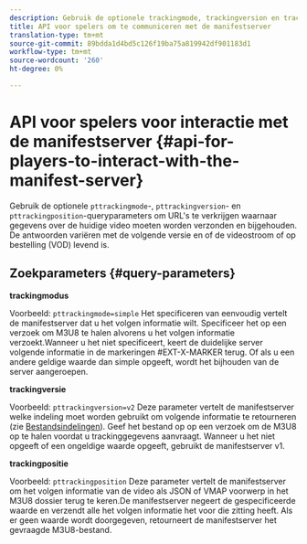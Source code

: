 ```yaml
---
description: Gebruik de optionele trackingmode, trackingversion en trackingposition queryparameters om URL's te verkrijgen waarnaar gegevens over de huidige video worden verzonden en bijgehouden. De antwoorden variëren met de volgende versie en of de videostroom of op bestelling (VOD) levend is.
title: API voor spelers om te communiceren met de manifestserver
translation-type: tm+mt
source-git-commit: 89bdda1d4bd5c126f19ba75a819942df901183d1
workflow-type: tm+mt
source-wordcount: '260'
ht-degree: 0%

---
```



# API voor spelers voor interactie met de manifestserver {#api-for-players-to-interact-with-the-manifest-server}

Gebruik de optionele `pttrackingmode`-, `pttrackingversion`- en `pttrackingposition`-queryparameters om URL&#39;s te verkrijgen waarnaar gegevens over de huidige video moeten worden verzonden en bijgehouden. De antwoorden variëren met de volgende versie en of de videostroom of op bestelling (VOD) levend is.

## Zoekparameters {#query-parameters}

**trackingmodus**

Voorbeeld: `pttrackingmode=simple`
Het specificeren van eenvoudig vertelt de manifestserver dat u het volgen informatie wilt.
Specificeer het op een verzoek om M3U8 te halen alvorens u het volgen informatie verzoekt.Wanneer u het niet specificeert, keert de duidelijke server volgende informatie in de markeringen #EXT-X-MARKER terug.
Of als u een andere geldige waarde dan simple opgeeft, wordt het bijhouden van de server aangeroepen.

**trackingversie**

Voorbeeld: `pttrackingversion=v2`
Deze parameter vertelt de manifestserver welke indeling moet worden gebruikt om volgende informatie te retourneren (zie [Bestandsindelingen](/help/primetime-ad-insertion/~old-msapi-topics/ms-list-file-formats/ms-api-file-formats.md)).
Geef het bestand op op een verzoek om de M3U8 op te halen voordat u trackinggegevens aanvraagt. Wanneer u het niet opgeeft of een ongeldige waarde opgeeft, gebruikt de manifestserver v1.

**trackingpositie**

Voorbeeld: `pttrackingposition`
Deze parameter vertelt de manifestserver om het volgen informatie van de video als JSON of VMAP voorwerp in het M3U8 dossier terug te keren.De manifestserver negeert de gespecificeerde waarde en verzendt alle het volgen informatie het voor die zitting heeft. Als er geen waarde wordt doorgegeven, retourneert de manifestserver het gevraagde M3U8-bestand.
